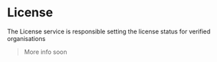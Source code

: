 # License

The License service is responsible setting the license status for verified organisations

> More info soon